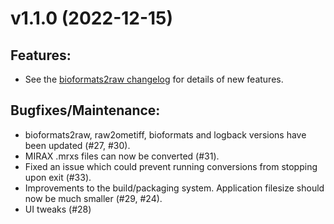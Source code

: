 # v1.1.0 (2022-12-15)

## Features:
* See the [bioformats2raw changelog](https://github.com/glencoesoftware/bioformats2raw/releases/tag/v0.6.0) for details of new features.

## Bugfixes/Maintenance:
* bioformats2raw, raw2ometiff, bioformats and logback versions have been updated (#27, #30).
* MIRAX .mrxs files can now be converted (#31).
* Fixed an issue which could prevent running conversions from stopping upon exit (#33).
* Improvements to the build/packaging system. Application filesize should now be much smaller (#29, #24).
* UI tweaks (#28)
